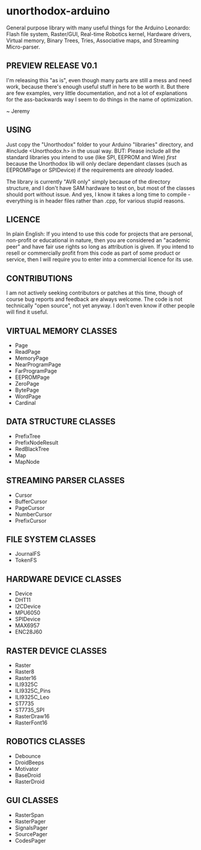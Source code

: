 unorthodox-arduino
==================

General purpose library with many useful things for the Arduino Leonardo: Flash file system, Raster/GUI, Real-time Robotics kernel, Hardware drivers, Virtual memory, Binary Trees, Tries, Associative maps, and Streaming Micro-parser.

PREVIEW RELEASE V0.1
--------------------

I'm releasing this "as is", even though many parts are still a mess and need work, because there's enough useful stuff in here to be worth it. But there are few examples, very little documentation, and not a lot of explanations for the ass-backwards way I seem to do things in the name of optimization. 

~ Jeremy

USING
-----
Just copy the "Unorthodox" folder to your Arduino "libraries" directory, and #include <Unorthodox.h> in the usual way.
BUT: Please include all the standard libraries you intend to use (like SPI, EEPROM and Wire) _first_ because the Unorthodox lib will only declare dependant classes (such as EEPROMPage or SPIDevice) if the requirements are _already_ loaded.

The library is currently "AVR only" simply because of the directory structure, and I don't have SAM hardware to test on, but most of the classes should port without issue. And yes, I know it takes a long time to compile - everything is in header files rather than .cpp, for various stupid reasons.

LICENCE
-------
In plain English: If you intend to use this code for projects that are personal, non-profit or educational in nature, then you are considered an "academic peer" and have fair use rights so long as attribution is given. If you intend to resell or commercially profit from this code as part of some product or service, then I will require you to enter into a commercial licence for its use.

CONTRIBUTIONS
-------------
I am not actively seeking contributors or patches at this time, though of course bug reports and feedback are always welcome. The code is not technically "open source", not yet anyway. I don't even know if other people will find it useful.


VIRTUAL MEMORY CLASSES
----------------------
* Page
* ReadPage
* MemoryPage
* NearProgramPage
* FarProgramPage
* EEPROMPage
* ZeroPage
* BytePage
* WordPage
* Cardinal

DATA STRUCTURE CLASSES
----------------------
* PrefixTree
* PrefixNodeResult
* RedBlackTree
* Map
* MapNode

STREAMING PARSER CLASSES
------------------------
* Cursor
* BufferCursor
* PageCursor
* NumberCursor
* PrefixCursor

FILE SYSTEM CLASSES
-------------------
* JournalFS
* TokenFS

HARDWARE DEVICE CLASSES
-----------------------
* Device
* DHT11
* I2CDevice
* MPU6050
* SPIDevice
* MAX6957
* ENC28J60

RASTER DEVICE CLASSES
---------------------
* Raster
* Raster8
* Raster16
* ILI9325C
* ILI9325C_Pins
* ILI9325C_Leo
* ST7735
* ST7735_SPI
* RasterDraw16
* RasterFont16

ROBOTICS CLASSES
----------------
* Debounce
* DroidBeeps
* Motivator
* BaseDroid
* RasterDroid

GUI CLASSES
-----------
* RasterSpan
* RasterPager
* SignalsPager
* SourcePager
* CodesPager



